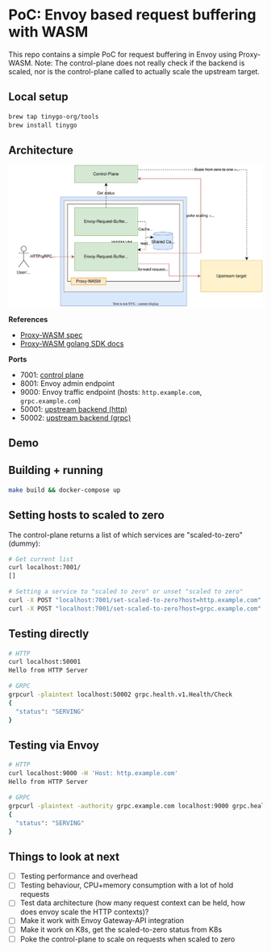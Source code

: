 # PoC: Envoy based request buffering with WASM

This repo contains a simple PoC for request buffering in Envoy using Proxy-WASM.
Note: The control-plane does not really check if the backend is scaled, nor is the control-plane called to actually scale the upstream target. 

## Local setup

```bash
brew tap tinygo-org/tools
brew install tinygo
```

## Architecture

![overview](./docs/overview.drawio.svg)

**References**

* [Proxy-WASM spec](https://github.com/proxy-wasm/spec/blob/master/docs/WebAssembly-in-Envoy.md)
* [Proxy-WASM golang SDK docs](https://github.com/tetratelabs/proxy-wasm-go-sdk/blob/main/doc/OVERVIEW.md)

**Ports**

* 7001: [control plane](./control-plane/main.go)
* 8001: Envoy admin endpoint
* 9000: Envoy traffic endpoint (hosts: `http.example.com`, `grpc.example.com`)
* 50001: [upstream backend (http)](./upstream/main.go)
* 50002: [upstream backend (grpc)](./upstream/main.go)

## Demo



## Building + running

```bash
make build && docker-compose up
```

## Setting hosts to scaled to zero

The control-plane returns a list of which services are "scaled-to-zero" (dummy):

```bash
# Get current list
curl localhost:7001/ 
[]
```

```bash
# Setting a service to "scaled to zero" or unset "scaled to zero"
curl -X POST "localhost:7001/set-scaled-to-zero?host=http.example.com"
curl -X POST "localhost:7001/set-scaled-to-zero?host=grpc.example.com"
```

## Testing directly

```bash
# HTTP
curl localhost:50001
Hello from HTTP Server
```

```bash
# GRPC
grpcurl -plaintext localhost:50002 grpc.health.v1.Health/Check
{
  "status": "SERVING"
}
```

## Testing via Envoy

```bash
# HTTP
curl localhost:9000 -H 'Host: http.example.com'
Hello from HTTP Server
```

```bash
# GRPC
grpcurl -plaintext -authority grpc.example.com localhost:9000 grpc.health.v1.Health/Check
{
  "status": "SERVING"
}
```

## Things to look at next
 
- [ ] Testing performance and overhead
- [ ] Testing behaviour, CPU+memory consumption with a lot of hold requests
- [ ] Test data architecture (how many request context can be held, how does envoy scale the HTTP contexts)?
- [ ] Make it work with Envoy Gateway-API integration
- [ ] Make it work on K8s, get the scaled-to-zero status from K8s
- [ ] Poke the control-plane to scale on requests when scaled to zero
